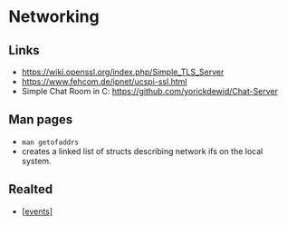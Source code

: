 # Networking

## Links

* https://wiki.openssl.org/index.php/Simple_TLS_Server
* https://www.fehcom.de/ipnet/ucspi-ssl.html
* Simple Chat Room in C: https://github.com/yorickdewid/Chat-Server

## Man pages

* `man getofaddrs`
 * creates a linked list of structs describing network ifs on the local system.

## Realted

* [[events]](/intc/events/1-events-notes/readme.md)
